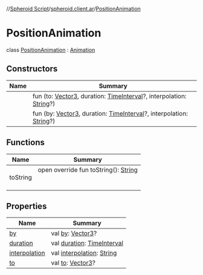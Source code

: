 //[Spheroid Script](../../index.md)/[spheroid.client.ar](../index.md)/[PositionAnimation](index.md)



# PositionAnimation  
 class [PositionAnimation](index.md) : [Animation](../-animation/index.md)   


## Constructors  
  
|  Name|  Summary| 
|---|---|
| [<init>](-init-.md)|  fun [<init>](-init-.md)(to: [Vector3](../../spheroid/-vector3/index.md), duration: [TimeInterval](../../spheroid/-time-interval/index.md)?, interpolation: [String](../../spheroid/-string/index.md)?)   <br>
| [<init>](-init-.md)|  fun [<init>](-init-.md)(by: [Vector3](../../spheroid/-vector3/index.md), duration: [TimeInterval](../../spheroid/-time-interval/index.md)?, interpolation: [String](../../spheroid/-string/index.md)?)   <br>


## Functions  
  
|  Name|  Summary| 
|---|---|
| toString| open override fun toString(): [String](../../spheroid/-string/index.md)  <br><br><br>


## Properties  
  
|  Name|  Summary| 
|---|---|
| [by](index.md#spheroid.client.ar/PositionAnimation/by/#/PointingToDeclaration/)|  val [by](index.md#spheroid.client.ar/PositionAnimation/by/#/PointingToDeclaration/): [Vector3](../../spheroid/-vector3/index.md)?   <br>
| [duration](index.md#spheroid.client.ar/PositionAnimation/duration/#/PointingToDeclaration/)|  val [duration](index.md#spheroid.client.ar/PositionAnimation/duration/#/PointingToDeclaration/): [TimeInterval](../../spheroid/-time-interval/index.md)   <br>
| [interpolation](index.md#spheroid.client.ar/PositionAnimation/interpolation/#/PointingToDeclaration/)|  val [interpolation](index.md#spheroid.client.ar/PositionAnimation/interpolation/#/PointingToDeclaration/): [String](../../spheroid/-string/index.md)   <br>
| [to](index.md#spheroid.client.ar/PositionAnimation/to/#/PointingToDeclaration/)|  val [to](index.md#spheroid.client.ar/PositionAnimation/to/#/PointingToDeclaration/): [Vector3](../../spheroid/-vector3/index.md)?   <br>


